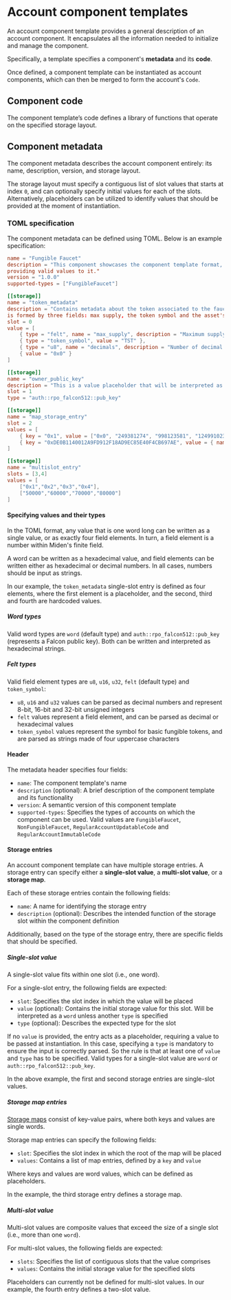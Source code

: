# Account component templates

An account component template provides a general description of an account component. It encapsulates all the information needed to initialize and manage the component.

Specifically, a template specifies a component's **metadata** and its **code**.

Once defined, a component template can be instantiated as account components, which can then be merged to form the account's `Code`.

## Component code

The component template’s code defines a library of functions that operate on the specified storage layout.

## Component metadata

The component metadata describes the account component entirely: its name, description, version, and storage layout.

The storage layout must specify a contiguous list of slot values that starts at index `0`, and can optionally specify initial values for each of the slots. Alternatively, placeholders can be utilized to identify values that should be provided at the moment of instantiation.

### TOML specification

The component metadata can be defined using TOML. Below is an example specification:

```toml
name = "Fungible Faucet"
description = "This component showcases the component template format, and the different ways of 
providing valid values to it."
version = "1.0.0"
supported-types = ["FungibleFaucet"]

[[storage]]
name = "token_metadata"
description = "Contains metadata about the token associated to the faucet account. The metadata
is formed by three fields: max supply, the token symbol and the asset's decimals"
slot = 0
value = [
    { type = "felt", name = "max_supply", description = "Maximum supply of the token in base units" },
    { type = "token_symbol", value = "TST" },
    { type = "u8", name = "decimals", description = "Number of decimal places for converting to absolute units", value = "10" },
    { value = "0x0" }
]

[[storage]]
name = "owner_public_key"
description = "This is a value placeholder that will be interpreted as a Falcon public key"
slot = 1
type = "auth::rpo_falcon512::pub_key"

[[storage]]
name = "map_storage_entry"
slot = 2
values = [
    { key = "0x1", value = ["0x0", "249381274", "998123581", "124991023478"] },
    { key = "0xDE0B1140012A9FD912F18AD9EC85E40F4CB697AE", value = { name = "value_placeholder", description = "This value will be defined at the moment of instantiation" } }
]

[[storage]]
name = "multislot_entry"
slots = [3,4]
values = [
    ["0x1","0x2","0x3","0x4"],
    ["50000","60000","70000","80000"]
]
```

#### Specifying values and their types

In the TOML format, any value that is one word long can be written as a single value, or as exactly four field elements. In turn, a field element is a number within Miden's finite field. 

A word can be written as a hexadecimal value, and field elements can be written either as hexadecimal or decimal numbers. In all cases, numbers should be input as strings.

In our example, the `token_metadata` single-slot entry is defined as four elements, where the first element is a placeholder, and the second, third and fourth are hardcoded values.

##### Word types

Valid word types are `word` (default type) and `auth::rpo_falcon512::pub_key` (represents a Falcon public key). Both can be written and interpreted as hexadecimal strings.

##### Felt types

Valid field element types are `u8`, `u16`, `u32`, `felt` (default type) and `token_symbol`:

- `u8`, `u16` and `u32` values can be parsed as decimal numbers and represent 8-bit, 16-bit and 32-bit unsigned integers
- `felt` values represent a field element, and can be parsed as decimal or hexadecimal values
- `token_symbol` values represent the symbol for basic fungible tokens, and are parsed as strings made of four uppercase characters

#### Header

The metadata header specifies four fields:

- `name`: The component template's name
- `description` (optional): A brief description of the component template and its functionality
- `version`: A semantic version of this component template
- `supported-types`: Specifies the types of accounts on which the component can be used. Valid values are `FungibleFaucet`, `NonFungibleFaucet`, `RegularAccountUpdatableCode` and `RegularAccountImmutableCode`

#### Storage entries

An account component template can have multiple storage entries. A storage entry can specify either a **single-slot value**, a **multi-slot value**, or a **storage map**.

Each of these storage entries contain the following fields:

- `name`: A name for identifying the storage entry
- `description` (optional): Describes the intended function of the storage slot within the component definition

Additionally, based on the type of the storage entry, there are specific fields that should be specified.

##### Single-slot value

A single-slot value fits within one slot (i.e., one word).

For a single-slot entry, the following fields are expected:

- `slot`: Specifies the slot index in which the value will be placed
- `value` (optional): Contains the initial storage value for this slot. Will be interpreted as a `word` unless another `type` is specified
- `type` (optional): Describes the expected type for the slot

If no `value` is provided, the entry acts as a placeholder, requiring a value to be passed at instantiation. In this case, specifying a `type` is mandatory to ensure the input is correctly parsed. So the rule is that at least one of `value` and `type` has to be specified.
Valid types for a single-slot value are `word` or `auth::rpo_falcon512::pub_key`.

In the above example, the first and second storage entries are single-slot values.

##### Storage map entries

[Storage maps](./account.md#storage) consist of key-value pairs, where both keys and values are single words.

Storage map entries can specify the following fields:

- `slot`: Specifies the slot index in which the root of the map will be placed
- `values`: Contains a list of map entries, defined by a `key` and `value`

Where keys and values are word values, which can be defined as placeholders.

In the example, the third storage entry defines a storage map.

##### Multi-slot value

Multi-slot values are composite values that exceed the size of a single slot (i.e., more than one `word`).

For multi-slot values, the following fields are expected:

- `slots`: Specifies the list of contiguous slots that the value comprises
- `values`: Contains the initial storage value for the specified slots

Placeholders can currently not be defined for multi-slot values. In our example, the fourth entry defines a two-slot value.
